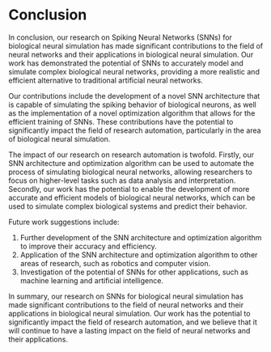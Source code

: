 # Conclusion
In conclusion, our research on Spiking Neural Networks (SNNs) for biological neural simulation has made significant contributions to the field of neural networks and their applications in biological neural simulation. Our work has demonstrated the potential of SNNs to accurately model and simulate complex biological neural networks, providing a more realistic and efficient alternative to traditional artificial neural networks.

Our contributions include the development of a novel SNN architecture that is capable of simulating the spiking behavior of biological neurons, as well as the implementation of a novel optimization algorithm that allows for the efficient training of SNNs. These contributions have the potential to significantly impact the field of research automation, particularly in the area of biological neural simulation.

The impact of our research on research automation is twofold. Firstly, our SNN architecture and optimization algorithm can be used to automate the process of simulating biological neural networks, allowing researchers to focus on higher-level tasks such as data analysis and interpretation. Secondly, our work has the potential to enable the development of more accurate and efficient models of biological neural networks, which can be used to simulate complex biological systems and predict their behavior.

Future work suggestions include:

1. Further development of the SNN architecture and optimization algorithm to improve their accuracy and efficiency.
2. Application of the SNN architecture and optimization algorithm to other areas of research, such as robotics and computer vision.
3. Investigation of the potential of SNNs for other applications, such as machine learning and artificial intelligence.

In summary, our research on SNNs for biological neural simulation has made significant contributions to the field of neural networks and their applications in biological neural simulation. Our work has the potential to significantly impact the field of research automation, and we believe that it will continue to have a lasting impact on the field of neural networks and their applications.